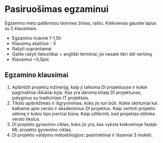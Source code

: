 # Pasiruošimas egzaminui

Egzamino metu patikrinsiu teorines žinias, raštu. Kiekvienas gausite lapus su 5 klausimais.

* Egzamino trukmė 1-1,5h
* Klausimų skaičius - 5
* Rašyti suprantamai
* Galite rašyti lietuviškai + angliški terminai, jei nesate tikri dėl vertimų
* Klausimui ~0,5psl.

## Egzamino klausimai

1. Apibrėžti projektų inžineriją, kaip ji taikoma DI projektuose ir kokie pagrindiniai iššūkiai kyla. Kas yra daroma kitaip DI projektuose, palyginus su tradiciniais IT projektais.
2. Tikslo apibrėžimas ir išgryninimas, koks jis turi būti. Kokie skirtumai kai kalbame apie verslo ir akademinius DI projektus. Kaip vertinti projekto sėkmę ir kokio tipo įverčiai būna. Kaip užtikrinti, kad projektas stitinka verslo tikslus.
3. DI projekto gyvavimo ciklas, koks jis yra, kas vyksta kiekvienoje fazėje. ML projekto gyvavimo ciklas.
4. DI projekto valdymo metodologijos: pasirinktinai ir išsamiai 3 mokėti.
